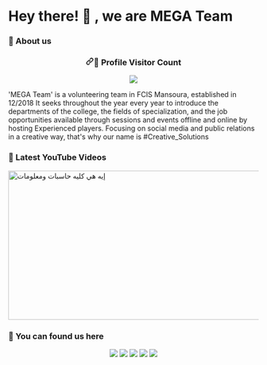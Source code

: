 <h1>Hey there! 👋 , we are MEGA Team</h1>

### 📖 About us

<div align="center" dir="auto">
  <h3 dir="auto"><a id="user-content--profile-visitor-count" class="anchor" aria-hidden="true" href="#-profile-visitor-count"><svg class="octicon octicon-link" viewBox="0 0 16 16" version="1.1" width="16" height="16" aria-hidden="true"><path fill-rule="evenodd" d="M7.775 3.275a.75.75 0 001.06 1.06l1.25-1.25a2 2 0 112.83 2.83l-2.5 2.5a2 2 0 01-2.83 0 .75.75 0 00-1.06 1.06 3.5 3.5 0 004.95 0l2.5-2.5a3.5 3.5 0 00-4.95-4.95l-1.25 1.25zm-4.69 9.64a2 2 0 010-2.83l2.5-2.5a2 2 0 012.83 0 .75.75 0 001.06-1.06 3.5 3.5 0 00-4.95 0l-2.5 2.5a3.5 3.5 0 004.95 4.95l1.25-1.25a.75.75 0 00-1.06-1.06l-1.25 1.25a2 2 0 01-2.83 0z"></path></svg></a><b><g-emoji class="g-emoji" alias="round_pushpin" fallback-src="https://github.githubassets.com/images/icons/emoji/unicode/1f4cd.png">📍</g-emoji> Profile Visitor Count</b></h3>
    
  <a href="https://github.com/megateam2019" title="GitHub View"><img align="center" src="https://komarev.com/ghpvc/?username=megateam2019&label=PROFILE+VIEWS" /></a>
</div>

'MEGA Team' is a volunteering team in FCIS Mansoura, established in 12/2018 It seeks throughout the year every year to introduce the departments of the college, the fields of specialization, and the job opportunities available through sessions and events offline and online by hosting Experienced players. Focusing on social media and public relations in a creative way, that's why our name is #Creative_Solutions


### 🎦 Latest YouTube Videos

<a href="https://www.youtube.com/watch?v=A6SIcrPhjlg"><img src="https://user-images.githubusercontent.com/102434788/160255954-28ddc0ab-7f71-40d4-8987-92d466293598.png" alt="إيه هي كليه حاسبات ومعلومات" width=640 height=300></a>

### 📩 You can found us here

<p align="center">
    <a href="https://www.facebook.com/megateam.mu18" title="Facebook"><img src="https://img.shields.io/badge/Facebook-%231877F2.svg?style=for-the-badge&logo=Facebook&logoColor=white"/></a>
    <a href="https://twitter.com/MegaTeamMU" title="Twitter"><img src="https://img.shields.io/badge/TWITTER-%231DA1F2.svg?style=for-the-badge&logo=Twitter&logoColor=white"/></a>
    <a href="https://www.instagram.com/megateammu/" title="Instagram"><img src="https://img.shields.io/badge/INSTAGRAM-%23E4405F.svg?style=for-the-badge&logo=Instagram&logoColor=white"/></a>
  <a href="https://web.telegram.org/z/#-1458904773" title="Telegram"><img src="https://img.shields.io/badge/Telegram-2CA5E0?style=for-the-badge&logo=telegram&logoColor=white"/></a>
    <a href="https://www.youtube.com/channel/UChryjNyZ82ooF_oeOEV06DA" title="YouTube"><img src="https://img.shields.io/badge/YOUTUBE-%23FF0000.svg?style=for-the-badge&logo=YouTube&logoColor=white"/></a>   
</p>
